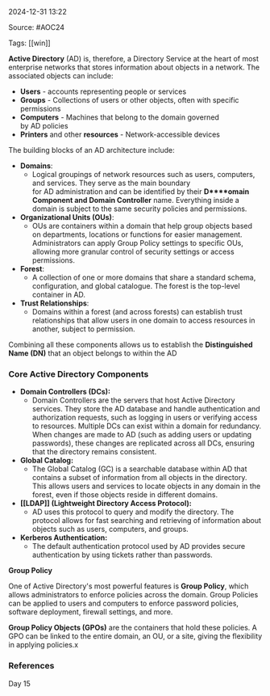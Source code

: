 
2024-12-31 13:22

Source: #AOC24 

Tags: [[win]] 

**Active Directory** (AD) is, therefore, a Directory Service at the heart of most enterprise networks that stores information about objects in a network. The associated objects can include:
- **Users** - accounts representing people or services
- **Groups** - Collections of users or other objects, often with specific permissions
- **Computers** - Machines that belong to the domain governed by AD policies
- **Printers** and other **resources** - Network-accessible devices

The building blocks of an AD architecture include:

- **Domains**:
	- Logical groupings of network resources such as users, computers, and services. They serve as the main boundary for AD administration and can be identified by their **D****omain Component and Domain Controller** name. Everything inside a domain is subject to the same security policies and permissions.
- **Organizational Units (OUs)**: 
	- OUs are containers within a domain that help group objects based on departments, locations or functions for easier management. Administrators can apply Group Policy settings to specific OUs, allowing more granular control of security settings or access permissions.
- **Forest**: 
	- A collection of one or more domains that share a standard schema, configuration, and global catalogue. The forest is the top-level container in AD.
- **Trust Relationships**: 
	- Domains within a forest (and across forests) can establish trust relationships that allow users in one domain to access resources in another, subject to permission.

Combining all these components allows us to establish the **Distinguished Name (DN)** that an object belongs to within the AD

### Core Active Directory Components

- **Domain Controllers (DCs):**
	- Domain Controllers are the servers that host Active Directory services. They store the AD database and handle authentication and authorization requests, such as logging in users or verifying access to resources. Multiple DCs can exist within a domain for redundancy. When changes are made to AD (such as adding users or updating passwords), these changes are replicated across all DCs, ensuring that the directory remains consistent.
- **Global Catalog:** 
	- The Global Catalog (GC) is a searchable database within AD that contains a subset of information from all objects in the directory. This allows users and services to locate objects in any domain in the forest, even if those objects reside in different domains.
- **[[LDAP]] (Lightweight Directory Access Protocol):**
	- AD uses this protocol to query and modify the directory. The protocol allows for fast searching and retrieving of information about objects such as users, computers, and groups.
- **Kerberos Authentication:** 
	- The default authentication protocol used by AD provides secure authentication by using tickets rather than passwords.

**Group Policy**

One of Active Directory's most powerful features is **Group Policy**, which allows administrators to enforce policies across the domain. Group Policies can be applied to users and computers to enforce password policies, software deployment, firewall settings, and more.

**Group Policy Objects (GPOs)** are the containers that hold these policies. A GPO can be linked to the entire domain, an OU, or a site, giving the flexibility in applying policies.x








### References
Day 15